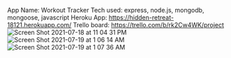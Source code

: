 App Name: Workout Tracker
Tech used: express, node.js, mongodb, mongoose, javascript
Heroku App: https://hidden-retreat-18121.herokuapp.com/
Trello board: https://trello.com/b/rk2Cw4WK/project
![Screen Shot 2021-07-18 at 11 04 31 PM](https://user-images.githubusercontent.com/65924944/126125145-cc7173e9-c833-4eb9-8e83-659fe95898df.png)
![Screen Shot 2021-07-19 at 1 06 14 AM](https://user-images.githubusercontent.com/65924944/126125272-761aac9c-3ad9-4bf3-b366-0026f5aa3fb4.png)
![Screen Shot 2021-07-19 at 1 07 36 AM](https://user-images.githubusercontent.com/65924944/126125474-fb827900-3199-4e80-a41f-bf43b6220ef0.png)

